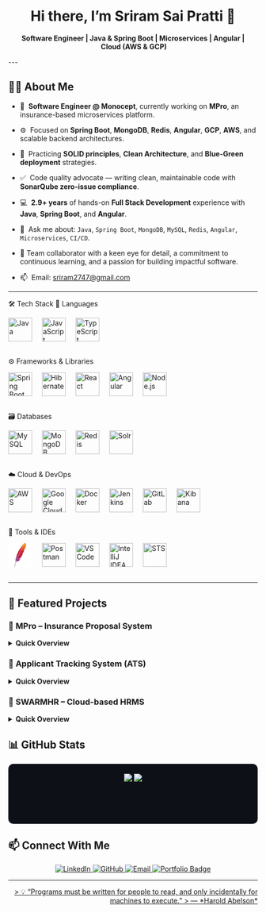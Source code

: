 <h1 align="center">Hi&nbsp;there, I’m <strong>Sriram Sai Pratti</strong> 👋</h1>

<p align="center">
  <strong>Software Engineer&nbsp;|&nbsp;Java&nbsp;&amp;&nbsp;Spring Boot&nbsp;|&nbsp;Microservices&nbsp;|&nbsp;Angular&nbsp;|&nbsp;Cloud&nbsp;(AWS&nbsp;&amp;&nbsp;GCP)</strong>
</p>
---

## 👨‍💼 About Me

- 🚀 &nbsp;**Software Engineer @ Monocept**, currently working on **MPro**, an insurance-based microservices platform.
- ⚙️ &nbsp;Focused on **Spring Boot**, **MongoDB**, **Redis**, **Angular**, **GCP**, **AWS**, and scalable backend architectures.
- 🧠 &nbsp;Practicing **SOLID principles**, **Clean Architecture**, and **Blue-Green deployment** strategies.
- ✅ &nbsp;Code quality advocate — writing clean, maintainable code with **SonarQube zero-issue compliance**.
- 💻 &nbsp;**2.9+ years** of hands-on **Full Stack Development** experience with **Java**, **Spring Boot**, and **Angular**.
- 💬 &nbsp;Ask me about: `Java`, `Spring Boot`, `MongoDB`, `MySQL`, `Redis`, `Angular`, `Microservices`, `CI/CD`.
- 🤝 Team collaborator with a keen eye for detail, a commitment to continuous learning, and a passion for building impactful software.

- 📫 &nbsp;Email: [sriram2747@gmail.com](mailto:sriram2747@gmail.com)


---
🛠️ Tech Stack
🚀 Languages
<div align="left" style="display:flex; flex-wrap:wrap; gap:20px;"> <img title="Java" src="https://cdn.jsdelivr.net/gh/devicons/devicon/icons/java/java-original.svg" width="48" height="48"/> <img title="JavaScript" src="https://cdn.jsdelivr.net/gh/devicons/devicon/icons/javascript/javascript-original.svg" width="48" height="48"/> <img title="TypeScript" src="https://cdn.jsdelivr.net/gh/devicons/devicon/icons/typescript/typescript-original.svg" width="48" height="48"/> </div>
<br/>

⚙️ Frameworks & Libraries
<div align="left" style="display:flex; flex-wrap:wrap; gap:20px;"> <img title="Spring Boot" src="https://cdn.jsdelivr.net/gh/devicons/devicon/icons/spring/spring-original.svg" width="48" height="48"/> <img title="Hibernate" src="https://cdn.jsdelivr.net/gh/devicons/devicon/icons/hibernate/hibernate-plain.svg" width="48" height="48"/> <img title="React" src="https://cdn.jsdelivr.net/gh/devicons/devicon/icons/react/react-original.svg" width="48" height="48"/> <img title="Angular" src="https://cdn.jsdelivr.net/gh/devicons/devicon/icons/angularjs/angularjs-original.svg" width="48" height="48"/> <img title="Node.js" src="https://cdn.jsdelivr.net/gh/devicons/devicon/icons/nodejs/nodejs-original.svg" width="48" height="48"/> </div>
<br/>

🗃️ Databases
<div align="left" style="display:flex; flex-wrap:wrap; gap:20px;"> <img title="MySQL" src="https://cdn.jsdelivr.net/gh/devicons/devicon/icons/mysql/mysql-original.svg" width="48" height="48"/> <img title="MongoDB" src="https://cdn.jsdelivr.net/gh/devicons/devicon/icons/mongodb/mongodb-original.svg" width="48" height="48"/> <img title="Redis" src="https://cdn.jsdelivr.net/gh/devicons/devicon/icons/redis/redis-original.svg" width="48" height="48"/> <img title="Solr" src="https://cdn.jsdelivr.net/gh/devicons/devicon/icons/apache/apache-original.svg" width="48" height="48"/> </div>
<br/>

☁️ Cloud & DevOps
<div align="left" style="display:flex; flex-wrap:wrap; gap:20px;"> <img title="AWS" src="https://cdn.worldvectorlogo.com/logos/amazon-web-services-2.svg" width="48" height="48"/> <img title="Google Cloud" src="https://cdn.jsdelivr.net/gh/devicons/devicon/icons/googlecloud/googlecloud-original.svg" width="48" height="48"/> <img title="Docker" src="https://cdn.jsdelivr.net/gh/devicons/devicon/icons/docker/docker-original.svg" width="48" height="48"/> <img title="Jenkins" src="https://cdn.jsdelivr.net/gh/devicons/devicon/icons/jenkins/jenkins-original.svg" width="48" height="48"/> <img title="GitLab" src="https://cdn.jsdelivr.net/gh/devicons/devicon/icons/gitlab/gitlab-original.svg" width="48" height="48"/> <img title="Kibana" src="https://cdn.jsdelivr.net/npm/simple-icons@v5/icons/kibana.svg" width="48" height="48"/> </div>
<br/>

🧰 Tools & IDEs
<div align="left" style="display:flex; flex-wrap:wrap; gap:20px;"> <img title="Maven" src="https://raw.githubusercontent.com/devicons/devicon/master/icons/apache/apache-original.svg" width="48" height="48"/> <img title="Postman" src="https://www.vectorlogo.zone/logos/getpostman/getpostman-icon.svg" width="48" height="48"/> <img title="VS Code" src="https://cdn.jsdelivr.net/gh/devicons/devicon/icons/vscode/vscode-original.svg" width="48" height="48"/> <img title="IntelliJ IDEA" src="https://cdn.jsdelivr.net/gh/devicons/devicon/icons/intellij/intellij-original.svg" width="48" height="48"/> <img title="STS" src="https://spring.io/img/favicon.ico" width="48" height="48"/> </div>
<br/>

---

## 🚀 Featured Projects

### 🔐 **MPro – Insurance Proposal System**
<details>
  <summary><strong> Quick&nbsp;Overview</strong></summary>

  **Max Life Insurance** platform with a **6-stage modular flow** from lead capture to policy issuance.  
  <br/>

  | Stage | Purpose |
  | :---: | --- |
  | ① **Customer** | Core identity & contact info |
  | ② **Product**  | Plan & rider selection |
  | ③ **Personal** | DOB, address, nominee |
  | ④ **Lifestyle**| Hobbies, habits, risk factors |
  | ⑤ **Verification** | Docs, OTP, underwriting |
  | ⑥ **Payment** | Gateway integration & receipts |

  **Key Highlights**
  - 🔑 *Policy‐on-demand* creation & retrieval  
  - 🔒 OTP login via **Redis** (three-attempt throttle)  
  - ⚡ Asynchronous APIs for high concurrency  
  - 🟢 Blue-green deployments with feature flags  

  **Tech Stack**  
  <code>Java 21</code> &nbsp;•&nbsp; <code>Spring Boot</code> &nbsp;•&nbsp; <code>React JS</code> &nbsp;•&nbsp; <code>Node JS</code> &nbsp;•&nbsp; <code>MongoDB</code> &nbsp;•&nbsp; <code>Redis</code>
</details>


### 🧾 **Applicant Tracking System (ATS)**
<details>
  <summary><strong>Quick&nbsp;Overview</strong></summary>

  End-to-end platform to **ingest resumes, automate workflows, and manage interview life-cycles**.

  **Key Features**
  - 📄 **Resume parsing** + candidate deduplication  
  - 🔄 Status pipelines (Applied → Offer → Hired)  
  - 📊 Recruiter dashboards & analytics  
  - 🔗 RESTful APIs for job-board integrations  

  **Tech Stack**  
  <code>Java</code> • <code>Spring Boot</code> • <code>Angular 14</code> • <code>Google Cloud Platform</code> • <code>MySQL</code>
</details>


### 💼 **SWARMHR – Cloud-based HRMS**
<details>
  <summary><strong>Quick&nbsp;Overview</strong></summary>

  **One-stop HR suite** covering payroll, timesheets, leave, onboarding, and exit workflows for SMBs.

  **My Role**
  - 🛠️ Full-stack dev (Java + Angular)  
  - ⚙️ DB optimisation & Solr search tuning  
  - 🚀 CI/CD owner (Jenkins + GCP)  
  - 👩‍💻 Prod support & performance monitoring  

  **Tech Stack**  
  <code>Java</code> • <code>Spring Boot</code> • <code>Angular 14</code> • <code>Solr</code> • <code>GCP</code> • <code>MySQL</code>
</details>


## 📊 GitHub Stats

<div align="center" style="background-color:#0d1117; padding: 20px; border-radius: 10px;">

<img src="https://github-readme-stats.vercel.app/api?username=Sriram9819&show_icons=true&theme=tokyonight&count_private=true&include_all_commits=true" width="48%" />
<img src="https://github-readme-stats.vercel.app/api/top-langs/?username=Sriram9819&layout=compact&theme=tokyonight" width="48%" />

<br/><br/>
</div>


## 📫 Connect With Me

<p align="center">
  <!-- LinkedIn -->
  <a href="https://www.linkedin.com/in/sriram-sai" target="_blank">
    <img
      alt="LinkedIn"
      src="https://img.shields.io/badge/LinkedIn-0A66C2?style=for-the-badge&logo=linkedin&logoColor=white"
    />
  </a>
  
  <!-- GitHub -->
  <a href="https://github.com/Sriram9819" target="_blank">
    <img
      alt="GitHub"
      src="https://img.shields.io/badge/GitHub-181717?style=for-the-badge&logo=github&logoColor=white"
    />
  </a>
  
  <!-- Email -->
  <a href="mailto:sriram2747@gmail.com" target="_blank">
    <img
      alt="Email"
      src="https://img.shields.io/badge/Email-D14836?style=for-the-badge&logo=gmail&logoColor=white"
    />
  </a>

  <!-- Protofolio -->
  </a>
    <a href="https://sriramprotofolio.vercel.app/" target="_blank">
    <img src="https://img.shields.io/badge/View%20Portfolio-000?style=for-the-badge&logo=vercel&logoColor=white" alt="Portfolio Badge" />
  </>
</p>


---


<p align="right">
  > 💡 “Programs must be written for people to read, and only incidentally for machines to execute.”  
> — *Harold Abelson*
</p>

